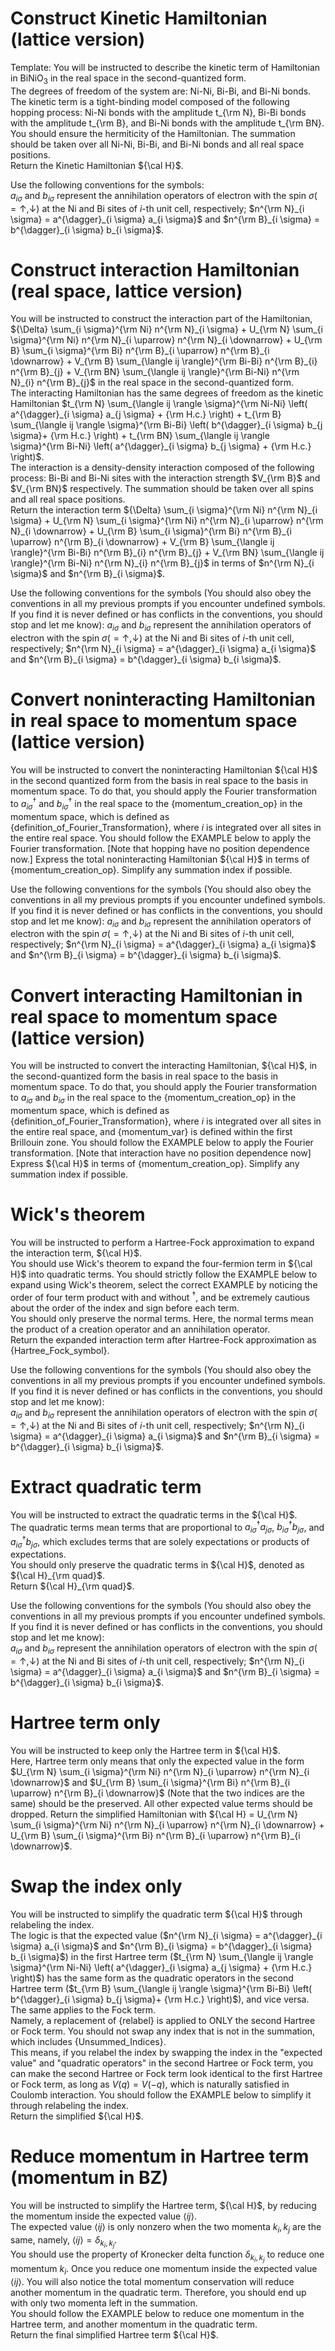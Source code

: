 # Construct Kinetic Hamiltonian (lattice version)
Template:
You will be instructed to describe the kinetic term of Hamiltonian in BiNiO$_3$ in the real space in the second-quantized form.   
The degrees of freedom of the system are: Ni-Ni, Bi-Bi, and Bi-Ni bonds.     
The kinetic term is a tight-binding model composed of the following hopping process: 
Ni-Ni bonds with the amplitude t_{\rm N}, Bi-Bi bonds with the amplitude t_{\rm B}, and Bi-Ni bonds with the amplitude t_{\rm BN}.
You should ensure the hermiticity of the Hamiltonian.
The summation should be taken over all Ni-Ni, Bi-Bi, and Bi-Ni bonds and all real space positions.  
Return the Kinetic Hamiltonian ${\cal H}$.

Use the following conventions for the symbols:  
$a_{i \sigma}$ and $b_{i \sigma}$ represent the annihilation operators of electron with the spin $\sigma(=\uparrow, \downarrow)$ at the Ni and Bi sites of $i$-th unit cell, respectively; 
$n^{\rm N}_{i \sigma} = a^{\dagger}_{i \sigma} a_{i \sigma}$ and $n^{\rm B}_{i \sigma} = b^{\dagger}_{i \sigma} b_{i \sigma}$.

# Construct interaction Hamiltonian (real space, lattice version)
You will be instructed to construct the interaction part of the Hamiltonian, ${\Delta} \sum_{i \sigma}^{\rm Ni} n^{\rm N}_{i \sigma} + U_{\rm N} \sum_{i \sigma}^{\rm Ni} n^{\rm N}_{i \uparrow} n^{\rm N}_{i \downarrow} + U_{\rm B} \sum_{i \sigma}^{\rm Bi} n^{\rm B}_{i \uparrow} n^{\rm B}_{i \downarrow} + V_{\rm B} \sum_{\langle ij \rangle}^{\rm Bi-Bi} n^{\rm B}_{i} n^{\rm B}_{j} + V_{\rm BN} \sum_{\langle ij \rangle}^{\rm Bi-Ni} n^{\rm N}_{i} n^{\rm B}_{j}$ in the real space in the second-quantized form.   
The interacting Hamiltonian has the same degrees of freedom as the kinetic Hamiltonian $t_{\rm N} \sum_{\langle ij \rangle \sigma}^{\rm Ni-Ni} \left( a^{\dagger}_{i \sigma} a_{j \sigma} + {\rm H.c.} \right) + t_{\rm B} \sum_{\langle ij \rangle \sigma}^{\rm Bi-Bi} \left( b^{\dagger}_{i \sigma} b_{j \sigma}+ {\rm H.c.} \right) + t_{\rm BN} \sum_{\langle ij \rangle \sigma}^{\rm Bi-Ni} \left( a^{\dagger}_{i \sigma} b_{j \sigma} + {\rm H.c.} \right)$.  
The interaction is a density-density interaction composed of the following process:
Bi-Bi and Bi-Ni sites with the interaction strength $V_{\rm B}$ and $V_{\rm BN}$ respectively.
The summation should be taken over all spins and all real space positions.  
Return the interaction term ${\Delta} \sum_{i \sigma}^{\rm Ni} n^{\rm N}_{i \sigma} + U_{\rm N} \sum_{i \sigma}^{\rm Ni} n^{\rm N}_{i \uparrow} n^{\rm N}_{i \downarrow} + U_{\rm B} \sum_{i \sigma}^{\rm Bi} n^{\rm B}_{i \uparrow} n^{\rm B}_{i \downarrow} + V_{\rm B} \sum_{\langle ij \rangle}^{\rm Bi-Bi} n^{\rm B}_{i} n^{\rm B}_{j} + V_{\rm BN} \sum_{\langle ij \rangle}^{\rm Bi-Ni} n^{\rm N}_{i} n^{\rm B}_{j}$ in terms of $n^{\rm N}_{i \sigma}$ and $n^{\rm B}_{i \sigma}$.

Use the following conventions for the symbols (You should also obey the conventions in all my previous prompts if you encounter undefined symbols. If you find it is never defined or has conflicts in the conventions, you should stop and let me know): 
$a_{i \sigma}$ and $b_{i \sigma}$ represent the annihilation operators of electron with the spin $\sigma(=\uparrow, \downarrow)$ at the Ni and Bi sites of $i$-th unit cell, respectively; 
$n^{\rm N}_{i \sigma} = a^{\dagger}_{i \sigma} a_{i \sigma}$ and $n^{\rm B}_{i \sigma} = b^{\dagger}_{i \sigma} b_{i \sigma}$.

# Convert noninteracting Hamiltonian in real space to momentum space (lattice version)
You will be instructed to convert the noninteracting Hamiltonian ${\cal H}$ in the second quantized form from the basis in real space to the basis in momentum space. 
To do that, you should apply the Fourier transformation to $a^{\dagger}_{i \sigma}$ and $b^{\dagger}_{i \sigma}$ in the real space to the {momentum_creation_op} in the momentum space, which is defined as {definition_of_Fourier_Transformation}, where $i$ is integrated over all sites in the entire real space. You should follow the EXAMPLE below to apply the Fourier transformation. [Note that hopping have no position dependence now.]
Express the total noninteracting Hamiltonian ${\cal H}$ in terms of {momentum_creation_op}. Simplify any summation index if possible.

Use the following conventions for the symbols (You should also obey the conventions in all my previous prompts if you encounter undefined symbols. If you find it is never defined or has conflicts in the conventions, you should stop and let me know):
$a_{i \sigma}$ and $b_{i \sigma}$ represent the annihilation operators of electron with the spin $\sigma(=\uparrow, \downarrow)$ at the Ni and Bi sites of $i$-th unit cell, respectively; 
$n^{\rm N}_{i \sigma} = a^{\dagger}_{i \sigma} a_{i \sigma}$ and $n^{\rm B}_{i \sigma} = b^{\dagger}_{i \sigma} b_{i \sigma}$.

# Convert interacting Hamiltonian in real space to momentum space (lattice version)
You will be instructed to convert the interacting Hamiltonian, ${\cal H}$, in the second-quantized form the basis in real space to the basis in momentum space.
To do that, you should apply the Fourier transformation to $a_{i \sigma}$ and $b_{i \sigma}$ in the real space to the {momentum_creation_op} in the momentum space, which is defined as {definition_of_Fourier_Transformation}, where $i$ is integrated over all sites in the entire real space, and {momentum_var} is defined within the first Brillouin zone. You should follow the EXAMPLE below to apply the Fourier transformation. [Note that interaction have no position dependence now]  
Express ${\cal H}$ in terms of {momentum_creation_op}. Simplify any summation index if possible.

# Wick's theorem
You will be instructed to perform a Hartree-Fock approximation to expand the interaction term, ${\cal H}$.  
You should use Wick's theorem to expand the four-fermion term in ${\cal H}$ into quadratic terms. You should strictly follow the EXAMPLE below to expand using Wick's theorem, select the correct EXAMPLE by noticing the order of four term product with and without ${{}}^\dagger$, and be extremely cautious about the order of the index and sign before each term.  
You should only preserve the normal terms. Here, the normal terms mean the product of a creation operator and an annihilation operator.  
Return the expanded interaction term after Hartree-Fock approximation as {Hartree_Fock_symbol}.

Use the following conventions for the symbols (You should also obey the conventions in all my previous prompts if you encounter undefined symbols. If you find it is never defined or has conflicts in the conventions, you should stop and let me know):  
$a_{i \sigma}$ and $b_{i \sigma}$ represent the annihilation operators of electron with the spin $\sigma(=\uparrow, \downarrow)$ at the Ni and Bi sites of $i$-th unit cell, respectively; 
$n^{\rm N}_{i \sigma} = a^{\dagger}_{i \sigma} a_{i \sigma}$ and $n^{\rm B}_{i \sigma} = b^{\dagger}_{i \sigma} b_{i \sigma}$.

# Extract quadratic term
You will be instructed to extract the quadratic terms in the ${\cal H}$.  
The quadratic terms mean terms that are proportional to $a^{\dagger}_{i \sigma} a_{j \sigma}$, $b^{\dagger}_{i \sigma} b_{j \sigma}$, and $a^{\dagger}_{i \sigma} b_{j \sigma}$, which excludes terms that are solely expectations or products of expectations.  
You should only preserve the quadratic terms in ${\cal H}$, denoted as ${\cal H}_{\rm quad}$.  
Return ${\cal H}_{\rm quad}$.  

Use the following conventions for the symbols (You should also obey the conventions in all my previous prompts if you encounter undefined symbols. If you find it is never defined or has conflicts in the conventions, you should stop and let me know):  
$a_{i \sigma}$ and $b_{i \sigma}$ represent the annihilation operators of electron with the spin $\sigma(=\uparrow, \downarrow)$ at the Ni and Bi sites of $i$-th unit cell, respectively; 
$n^{\rm N}_{i \sigma} = a^{\dagger}_{i \sigma} a_{i \sigma}$ and $n^{\rm B}_{i \sigma} = b^{\dagger}_{i \sigma} b_{i \sigma}$.

# Hartree term only
You will be instructed to keep only the Hartree term in ${\cal H}$.  
Here, Hartree term only means that only the expected value in the form $U_{\rm N} \sum_{i \sigma}^{\rm Ni} n^{\rm N}_{i \uparrow} n^{\rm N}_{i \downarrow}$ and $U_{\rm B} \sum_{i \sigma}^{\rm Bi} n^{\rm B}_{i \uparrow} n^{\rm B}_{i \downarrow}$ (Note that the two indices are the same) should be the preserved. All other expected value terms should be dropped.
Return the simplified Hamiltonian with ${\cal H} = U_{\rm N} \sum_{i \sigma}^{\rm Ni} n^{\rm N}_{i \uparrow} n^{\rm N}_{i \downarrow} + U_{\rm B} \sum_{i \sigma}^{\rm Bi} n^{\rm B}_{i \uparrow} n^{\rm B}_{i \downarrow}$.

# Swap the index only
You will be instructed to simplify the quadratic term ${\cal H}$ through relabeling the index.  
The logic is that the expected value ($n^{\rm N}_{i \sigma} = a^{\dagger}_{i \sigma} a_{i \sigma}$ and $n^{\rm B}_{i \sigma} = b^{\dagger}_{i \sigma} b_{i \sigma}$) in the first Hartree term ($t_{\rm N} \sum_{\langle ij \rangle \sigma}^{\rm Ni-Ni} \left( a^{\dagger}_{i \sigma} a_{j \sigma} + {\rm H.c.} \right)$) has the same form as the quadratic operators in the second Hartree term ($t_{\rm B} \sum_{\langle ij \rangle \sigma}^{\rm Bi-Bi} \left( b^{\dagger}_{i \sigma} b_{j \sigma}+ {\rm H.c.} \right)$), and vice versa. The same applies to the Fock term.  
Namely, a replacement of {relabel} is applied to ONLY the second Hartree or Fock term. You should not swap any index that is not in the summation, which includes {Unsummed_Indices}.  
This means, if you relabel the index by swapping the index in the "expected value" and "quadratic operators" in the second Hartree or Fock term, you can make the second Hartree or Fock term look identical to the first Hartree or Fock term, as long as $V(q)=V(-q)$, which is naturally satisfied in Coulomb interaction. You should follow the EXAMPLE below to simplify it through relabeling the index.  
Return the simplified ${\cal H}$.

# Reduce momentum in Hartree term (momentum in BZ)
You will be instructed to simplify the Hartree term, ${\cal H}$, by reducing the momentum inside the expected value $\langle ij \rangle$.  
The expected value $\langle ij \rangle$ is only nonzero when the two momenta $k_i,k_j$ are the same, namely, $\langle ij \rangle = \delta_{{k_i,k_j}}$.  
You should use the property of Kronecker delta function $\delta_{{k_i,k_j}}$ to reduce one momentum $k_i$.
Once you reduce one momentum inside the expected value $\langle ij \rangle$. You will also notice the total momentum conservation will reduce another momentum in the quadratic term. Therefore, you should end up with only two momenta left in the summation.  
You should follow the EXAMPLE below to reduce one momentum in the Hartree term, and another momentum in the quadratic term.  
Return the final simplified Hartree term ${\cal H}$.

